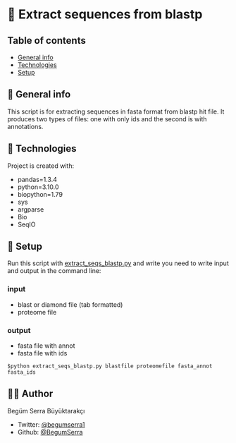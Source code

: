 # 🌳 Extract sequences from blastp

## Table of contents
* [General info](#general-info)
* [Technologies](#technologies)
* [Setup](#setup)

## 📍 General info
This script is for extracting sequences in fasta format from blastp hit file. It produces two types of files: one with only ids and the second is with annotations.
	
## 👾 Technologies
Project is created with:
* pandas=1.3.4
* python=3.10.0  
* biopython=1.79 
* sys
* argparse
* Bio 
* SeqIO

## 🚀 Setup 
Run this script with [extract_seqs_blastp.py](extract_seqs_blastp.py) and write you need to write input and output in the command line:

### input
* blast or diamond file (tab formatted)
* proteome file 

### output
* fasta file with annot 
* fasta file with ids

```
$python extract_seqs_blastp.py blastfile proteomefile fasta_annot fasta_ids
```

## 🧚🏼 Author
Begüm Serra Büyüktarakçı 

* Twitter: [@begumserra1](https://twitter.com/begumserra1) 
* Github: [@BegumSerra](https://github.com/BegumSerra/) 
